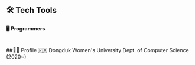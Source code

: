 ## 🛠️ Tech Tools
#### 🖥️ Programmers
<br>
##👩‍💼 Profile
🇰🇷 Dongduk Women's University Dept. of Computer Science (2020~)
<br>

